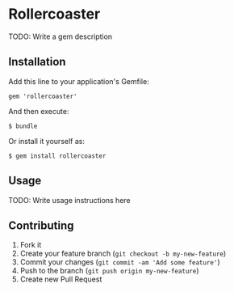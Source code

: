# Rollercoaster

TODO: Write a gem description

## Installation

Add this line to your application's Gemfile:

    gem 'rollercoaster'

And then execute:

    $ bundle

Or install it yourself as:

    $ gem install rollercoaster

## Usage

TODO: Write usage instructions here

## Contributing

1. Fork it
2. Create your feature branch (`git checkout -b my-new-feature`)
3. Commit your changes (`git commit -am 'Add some feature'`)
4. Push to the branch (`git push origin my-new-feature`)
5. Create new Pull Request
